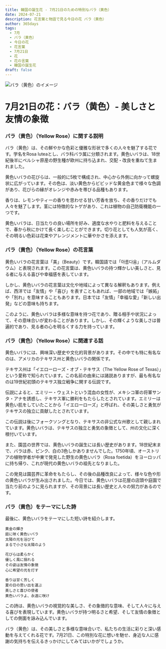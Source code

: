 ```yaml
---
title: 韓国の誕生花 - 7月21日のための特別なバラ（黄色）
date: 2024-07-21
description: 花言葉と物語で見る今日の花 バラ（黄色）
author: 365days
tags:
  - 7月
  - バラ（黄色）
  - 今日の花
  - 花言葉
  - 7月21日
  - 花
  - 花の言葉
  - 韓国の誕生花
draft: false
---
```




![バラ（黄色）のイメージ](https://cdn.pixabay.com/photo/2021/04/08/18/59/yellow-rose-6162613_1280.jpg#center#center)


# 7月21日の花：バラ（黄色）- 美しさと友情の象徴

### バラ（黄色）（Yellow Rose）に関する説明

バラ（黄色）は、その鮮やかな色彩と優雅な形状で多くの人々を魅了する花です。学名をRosa luteaとし、バラ科バラ属に分類されます。黄色いバラは、18世紀後半にペルシャ原産の野生種が欧州に持ち込まれ、交配・改良を重ねて生まれました。

黄色いバラの花びらは、一般的に5枚で構成され、中心から外側に向かって螺旋状に広がっています。その色は、淡い黄色からビビッドな黄金色まで様々な色調があり、花びらの縁がオレンジや赤みを帯びる品種もあります。

香りは、レモンやティーの香りを思わせる甘い芳香を放ち、その香りだけでも人々を魅了します。茎には特徴的なトゲがあり、これは植物の自己防衛機能の一つです。

黄色いバラは、日当たりの良い場所を好み、適度な水やりと肥料を与えることで、春から秋にかけて長く楽しむことができます。切り花としても人気が高く、その明るい色彩は花束やアレンジメントに華やかさを添えます。

### バラ（黄色）（Yellow Rose）の花言葉

黄色いバラの花言葉は「美」（Beauty）です。韓国語では「아름다움」（アルムダウム）と表現されます。この花言葉は、黄色いバラの持つ輝かしい美しさと、見る者に与える喜びや幸福感を表しています。

しかし、黄色いバラの花言葉は文化や地域によって異なる解釈もあります。例えば、西洋では「友情」や「喜び」を表すこともあれば、一部の地域では「嫉妬」や「別れ」を意味することもあります。日本では「友情」「幸福な愛」「新しい出発」などの意味も持ちます。

このように、黄色いバラは多様な意味を持つ花であり、贈る相手や状況によって、その意味合いが変わることがあります。しかし、その輝くような美しさは普遍的であり、見る者の心を明るくする力を持っています。

### バラ（黄色）（Yellow Rose）に関連する話

黄色いバラには、興味深い歴史や文化的背景があります。その中でも特に有名なのは、アメリカのテキサス州と黄色いバラの関係です。

テキサス州は「イエローローズ・オブ・テキサス（The Yellow Rose of Texas）」という愛称で知られています。この名前の由来には諸説ありますが、最も有名なのは19世紀初頭のテキサス独立戦争に関する伝説です。

伝説によると、エミリー・ウェストという混血の女性が、メキシコ軍の将軍サンタ・アナを誘惑し、テキサス軍に勝利をもたらしたとされています。エミリーは黄色い肌をしていたことから「イエローローズ」と呼ばれ、その美しさと勇気がテキサスの独立に貢献したとされています。

この伝説は後にフォークソングとなり、テキサスの非公式な州歌として親しまれています。黄色いバラは、テキサスの独立と勇気の象徴として、州の文化に深く根付いています。

また、園芸の世界では、黄色いバラの誕生には長い歴史があります。18世紀末まで、バラは赤、ピンク、白の3色しかありませんでした。1750年頃、オーストリアの植物学者が中東で発見した野生の黄色いバラ（Rosa foetida）をヨーロッパに持ち帰り、これが現代の黄色いバラの祖先となりました。

この発見は園芸界に革命をもたらし、その後の品種改良によって、様々な色や形の黄色いバラが生み出されました。今日では、黄色いバラは花屋の店頭や庭園で当たり前のように見られますが、その背景には長い歴史と人々の努力があるのです。

### バラ（黄色）をテーマにした詩

最後に、黄色いバラをテーマにした短い詩を紹介します。

```
黄金の輝き
庭に咲く黄色いバラ
太陽の光を浴びて
まるで小さな太陽のよう

花びらは柔らかく
優しく風に揺れる
その姿は友情の象徴
心に希望の光を灯す

香りは甘く芳しく
夏の日の思い出を運ぶ
美しさと喜びの使者
黄色いバラよ、永遠に咲け
```

この詩は、黄色いバラの視覚的な美しさ、その象徴的な意味、そして人々に与える喜びを表現しています。黄色いバラが持つ明るさと希望、そして友情の象徴としての側面を詠み込んでいます。

バラ（黄色）は、その美しさと多様な意味合いで、私たちの生活に彩りと深い感動を与えてくれる花です。7月21日、この特別な花に想いを馳せ、身近な人に感謝の気持ちを伝えるきっかけにしてみてはいかがでしょうか。
